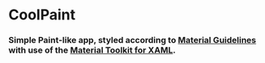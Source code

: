 # CoolPaint

### Simple Paint-like app, styled according to [Material Guidelines](https://material.io/guidelines) with use of the [Material Toolkit for XAML](https://github.com/ButchersBoy/MaterialDesignInXamlToolkit/).
